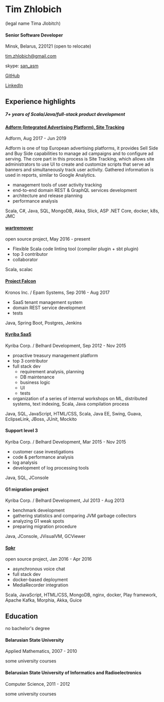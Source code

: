 # Tim Zhlobich

(legal name Tima Jlobitch)

#### Senior Software Developer

Minsk, Belarus, 220121 (open to relocate)

[tim.zhlobich@gmail.com](mailto:tim.zhlobich@gmail.com)

skype: [san_asm](skype:san_asm?chat)

[GitHub](http://github.com/tim-zh)

[LinkedIn](http://www.linkedin.com/in/timzh)

## Experience highlights

##### 7+ years of Scala/Java/full-stack product development

#### [Adform (Integrated Advertising Platform), Site Tracking](https://site.adform.com/)

Adform, Aug 2017 - Jun 2019

Adform is one of top European advertising platforms, it provides Sell Side and Buy Side capabilities
to manage ad campaigns and to configure ad serving. The core part in this process is Site Tracking,
which allows site administrators to use UI to create and customize scripts that serve ad banners and simultaneously track user activity.
Gathered information is used in reports, similar to Google Analytics.

- management tools of user activity tracking
- end-to-end domain REST & GraphQL services development
- architecture and release planning
- performance analysis

Scala, C#, Java, SQL, MongoDB, Akka, Slick, ASP .NET Core, docker, k8s, JMC

#### [wartremover](https://github.com/tim-zh/wartremover)

open source project, May 2016 - present

- Flexible Scala code linting tool (compiler plugin + sbt plugin)
- top 3 contributor
- collaborator

Scala, scalac

#### [Project Falcon](https://www.kronos.com/)

Kronos Inc. / Epam Systems, Sep 2016 - Aug 2017

- SaaS tenant management system
- domain REST service development
- tests

Java, Spring Boot, Postgres, Jenkins

#### [Kyriba SaaS](http://www.kyriba.com/)

Kyriba Corp. / Belhard Development, Sep 2012 - Nov 2015

- proactive treasury management platform
- top 3 contributor
- full stack dev
    - requirement analysis, planning
    - DB maintenance
    - business logic
    - UI
    - tests
- organization of a series of internal workshops on ML, distributed systems, text indexing, Scala, Java compilation process

Java, SQL, JavaScript, HTML/CSS, Scala, Java EE, Swing, Guava, EclipseLink, JBoss, JUnit, Mockito

#### Support level 3

Kyriba Corp. / Belhard Development, Mar 2015 - Nov 2015

- customer case investigations
- code & performance analysis
- log analysis
- development of log processing tools

Java, SQL, JConsole

#### G1 migration project

Kyriba Corp. / Belhard Development, Jul 2013 - Aug 2013

- benchmark development
- gathering statistics and comparing JVM garbage collectors
- analyzing G1 weak spots
- preparing migration procedure

Java, JConsole, JVisualVM, GCViewer

#### [Spkr](https://github.com/tim-zh/spkr)

open source project, Jan 2016 - Apr 2016

- asynchronous voice chat
- full stack dev
- docker-based deployment
- MediaRecorder integration

Scala, JavaScript, HTML/CSS, MongoDB, nginx, docker, Play framework, Apache Kafka, Morphia, Akka, Guice

## Education

no bachelor's degree

#### Belarusian State University

Applied Mathematics, 2007 - 2010

some university courses

#### Belarusian State University of Informatics and Radioelectronics

Computer Science, 2011 - 2012

some university courses
